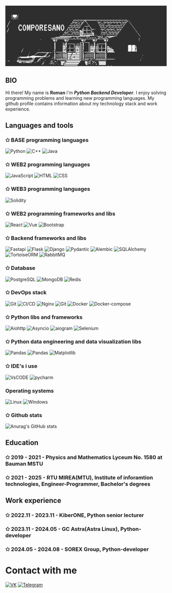 [![Header](https://github.com/comporesano/comporesano/blob/main/assets/header.gif)](https://github.com/comporesano)

## BIO
Hi there! My name is **Roman** i'm ***Python Backend Developer***. I enjoy solving programming problems and learning new programming languages. My github profile contains information about my technology stack and work experience. 
## Languages and tools
### ✩ BASE programming languages
![Python](https://img.shields.io/badge/PYTHON-2e2e2e?style=for-the-badge&logo=python&logoColor=yellow)
![C++](https://img.shields.io/badge/C++-2e2e2e?style=for-the-badge&logo=c%2B%2B&logoColor=plum)
![Java](https://img.shields.io/badge/Java-2e2e2e?style=for-the-badge&logo=openjdk&logoColor=orange)

### ✩ WEB2 programming languages
![JavaScript](https://img.shields.io/badge/JavaScript-2e2e2e?style=for-the-badge&logo=javascript&logoColor=Yellow)
![HTML](https://img.shields.io/badge/HTML5-2e2e2e?style=for-the-badge&logo=html5&logoColor=orange)
![CSS](https://img.shields.io/badge/CSS-2e2e2e?style=for-the-badge&logo=css3&logoColor=blue)

### ✩ WEB3 programming languages
![Solidity](https://img.shields.io/badge/Solidity-2e2e2e?style=for-the-badge&logo=solidity&logoColor=white)

### ✩ WEB2 programming frameworks and libs
![React](https://img.shields.io/badge/React-2e2e2e?style=for-the-badge&logo=React&logoColor=light-blue)
![Vue](https://img.shields.io/badge/Vue-2e2e2e?style=for-the-badge&logo=vue.js&logoColor=light-blue)
![Bootstrap](https://img.shields.io/badge/Bootstrap-2e2e2e?style=for-the-badge&logo=Bootstrap&logoColor=light-purple)

### ✩ Backend frameworks and libs
![Fastapi](https://img.shields.io/badge/FastAPI-2e2e2e?style=for-the-badge&logo=fastapi&logoColor=emerald)
![Flask](https://img.shields.io/badge/Flask-2e2e2e?style=for-the-badge&logo=Flask&logoColor=red)
![Django](https://img.shields.io/badge/Django+DRF-2e2e2e?style=for-the-badge&logo=django&logoColor=green)
![Pydantic](https://img.shields.io/badge/pydantic-2e2e2e?style=for-the-badge&logo=pydantic&logoColor=yellow)
![Alembic](https://img.shields.io/badge/alembic-2e2e2e?style=for-the-badge&logo=vercel&logoColor=light-gray)
![SQLAlchemy](https://img.shields.io/badge/SQLAlchemy-2e2e2e?style=for-the-badge&logo=SQLAlchemy&logoColor=red)
![TortoiseORM](https://img.shields.io/badge/Tortoise_ORM-2e2e2e?style=for-the-badge&logo=&logoColor=red)
![RabbitMQ](https://img.shields.io/badge/RabbitMQ-2e2e2e?style=for-the-badge&logo=RabbitMQ&logoColor=red)

### ✩ Database
![PostgreSQL](https://img.shields.io/badge/PostgreSQL-2e2e2e?style=for-the-badge&logo=PostgreSQL&logoColor=white)
![MongoDB](https://img.shields.io/badge/MongoDB-2e2e2e?style=for-the-badge&logo=MongoDB&logoColor=light-green)
![Redis](https://img.shields.io/badge/Redis-2e2e2e?style=for-the-badge&logo=Redis&logoColor=light-green)

### ✩ DevOps stack
![Git](https://img.shields.io/badge/git-2e2e2e?style=for-the-badge&logo=git&logoColor=light-green)
![CI/CD](https://img.shields.io/badge/CI/CD-2e2e2e?style=for-the-badge)
![Nginx](https://img.shields.io/badge/Nginx-2e2e2e?style=for-the-badge&logo=Nginx)
![Git](https://img.shields.io/badge/Apache-2e2e2e?style=for-the-badge&logo=Apache&logoColor=blue)
![Docker](https://img.shields.io/badge/Docker-2e2e2e?style=for-the-badge&logo=Docker&logoColor=blue)
![Docker-compose](https://img.shields.io/badge/Docker--compose-2e2e2e?style=for-the-badge&logo=yaml&logoColor=fuchsia)

### ✩ Python libs and frameworks
![Aiohttp](https://img.shields.io/badge/Aiohttp-2e2e2e?style=for-the-badge&logo=aiohttp&logoColor=light-blue)
![Asyncio](https://img.shields.io/badge/asyncio-2e2e2e?style=for-the-badge&logo=&logoColor=light-blue)
![aiogram](https://img.shields.io/badge/aiogram-2e2e2e?style=for-the-badge&logo=telegram&logoColor=light-blue)
![Selenium](https://img.shields.io/badge/Selenium-2e2e2e?style=for-the-badge&logo=Selenium&logoColor=light-blue)

### ✩ Python data engineering and data visualization libs
![Pandas](https://img.shields.io/badge/Pandas-2e2e2e?style=for-the-badge&logo=pandas&logoColor=pink)
![Pandas](https://img.shields.io/badge/Numpy-2e2e2e?style=for-the-badge&logo=Numpy&logoColor=yellow)
![Matplotlib](https://img.shields.io/badge/Matplotlib-2e2e2e?style=for-the-badge&logo=M&logoColor=yellow)

### ✩ IDE's i use
![VsCODE](https://img.shields.io/badge/Visual_Studio_Code-2e2e2e?style=for-the-badge&logo=visual&logoColor=white)
![pycharm](https://img.shields.io/badge/pycharm-2e2e2e?style=for-the-badge&logo=pycharm&logoColor=green)

### Operating systems
![Linux](https://img.shields.io/badge/Linux-2e2e2e?style=for-the-badge&logo=KDE&logoColor=white)
![Windows](https://img.shields.io/badge/Windows-2e2e2e?style=for-the-badge&logo=&logoColor=green)

### ✩ Github stats
![Anurag's GitHub stats](https://github-readme-stats.vercel.app/api?username=comporesano&theme=dark&show_icons=true)

## Education

### ✩ 2019 - 2021 - Physics and Mathematics Lyceum No. 1580 at Bauman MSTU
### ✩ 2021 - 2025 - RTU MIREA(MTU), Institute of inforamtion technologies, Engineer-Programmer, Bachelor's degrees

## Work experience

### ✩ 2022.11 - 2023.11 - KiberONE, Python senior lecturer
### ✩ 2023.11 - 2024.05 - GC Astra(Astra Linux), Python-developer
### ✩ 2024.05 - 2024.08 - SOREX Group, Python-developer

# Contact with me
[![VK](https://img.shields.io/badge/ComporeSano-2e2e2e?style=for-the-badge&logo=vk&logoColor=blue)](https://vk.com/comporesano)
[![Telegram](https://img.shields.io/badge/ComporeSano-2e2e2e?style=for-the-badge&logo=telegram&logoColor=plum)](https://t.me/comporesano)